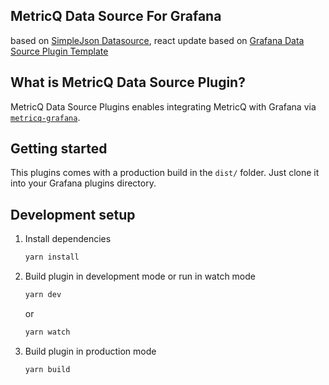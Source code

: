 ## MetricQ Data Source For Grafana

based on [SimpleJson Datasource](https://github.com/grafana/simple-json-datasource), react update based on [Grafana Data Source Plugin Template](https://github.com/grafana/grafana-starter-datasource)

## What is MetricQ Data Source Plugin?

MetricQ Data Source Plugins enables integrating MetricQ with Grafana via [`metricq-grafana`](https://github.com/metricq/metricq-grafana).

## Getting started

This plugins comes with a production build in the `dist/` folder. Just clone it into your Grafana plugins directory.

## Development setup

1. Install dependencies

   ```bash
   yarn install
   ```

2. Build plugin in development mode or run in watch mode

   ```bash
   yarn dev
   ```

   or

   ```bash
   yarn watch
   ```

3. Build plugin in production mode

   ```bash
   yarn build
   ```
